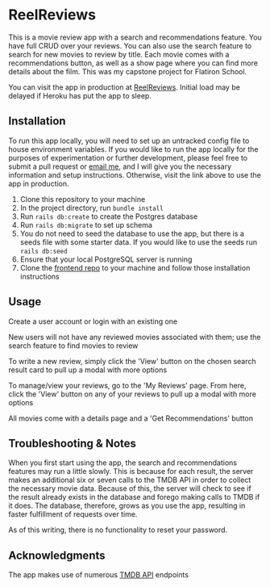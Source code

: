 # ReelReviews

This is a movie review app with a search and recommendations feature. You have full CRUD over your reviews. You can also use the search feature to search for new movies to review by title. Each movie comes with a recommendations button, as well as a show page where you can find more details about the film. This was my capstone project for Flatiron School. 

You can visit the app in production at [ReelReviews](https://reelreviews-cohen.netlify.app/). Initial load may be delayed if Heroku has put the app to sleep.

## Installation

To run this app locally, you will need to set up an untracked config file to house environment variables. If you would like to run the app locally for the purposes of experimentation or further development, please feel free to submit a pull request or [email me](mailto:smcohen82@gmail.com), and I will give you the necessary information and setup instructions. Otherwise, visit the link above to use the app in production. 

1) Clone this repository to your machine
2) In the project directory, run `bundle install`
3) Run `rails db:create` to create the Postgres database
4) Run `rails db:migrate` to set up schema
5) You do not need to seed the database to use the app, but there is a seeds file with some starter data. If you would like to use the seeds run `rails db:seed`
6) Ensure that your local PostgreSQL server is running
7) Clone the [frontend repo](https://github.com/MelSwell/reel-reviews-frontend) to your machine and follow those installation instructions

## Usage

Create a user account or login with an existing one

New users will not have any reviewed movies associated with them; use the search feature to find movies to review

To write a new review, simply click the 'View' button on the chosen search result card to pull up a modal with more options

To manage/view your reviews, go to the 'My Reviews' page. From here, click the 'View' button on any of your reviews to pull up a modal with more options

All movies come with a details page and a 'Get Recommendations' button

## Troubleshooting & Notes

When you first start using the app, the search and recommendations features may run a little slowly. This is because for each result, the server makes an additional six or seven calls to the TMDB API in order to collect the necessary movie data. Because of this, the server will check to see if the result already exists in the database and forego making calls to TMDB if it does. The database, therefore, grows as you use the app, resulting in faster fulfillment of requests over time. 

As of this writing, there is no functionality to reset your password. 

## Acknowledgments

The app makes use of numerous [TMDB API](https://developers.themoviedb.org/3/getting-started/introduction) endpoints
